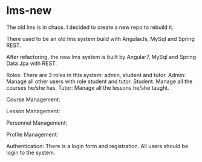 # lms-new
The old lms is in chaos. I decided to create a new repo to rebuild it.

There used to be an old lms system build with AngularJs, MySql and Spring REST.

After refactoring, the new lms system is built by Angular7, MySql and Spring Data Jpa with REST.


Roles:
There are 3 roles in this system: admin, student and tutor. 
Admin: Manage all other users with role student and tutor. 
Student: Manage all the courses he/she has. 
Tutor: Manage all the lessons he/she taught.

Course Management:

Lesson Management:

Personnel Management:

Profile Management:

Authentication:
There is a login form and registration. All users should be login to the system.

